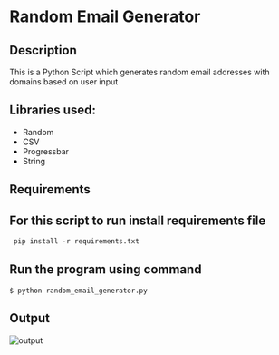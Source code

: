 # Random Email Generator

## Description

This is a Python Script which generates random email addresses with domains based on user input
 
## Libraries used:
- Random
- CSV
- Progressbar
- String

## Requirements

## For this script to run install requirements file

```python
 pip install -r requirements.txt
```
## Run the program using command

``` 
$ python random_email_generator.py
```
## Output 
![output](Images/RandomEmail.png)

